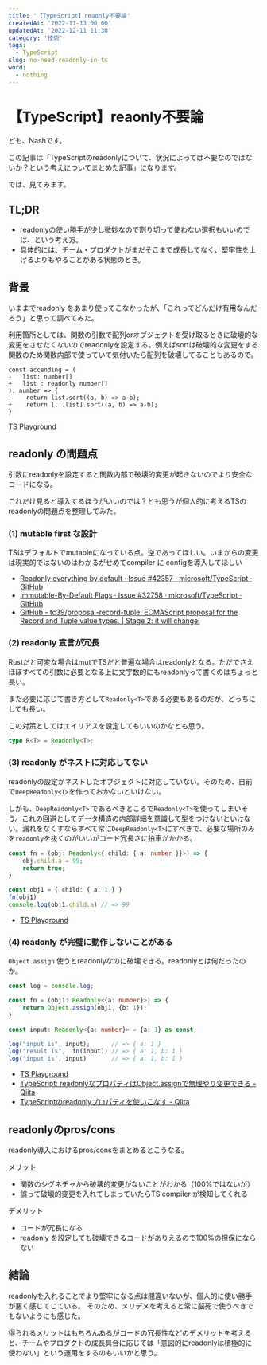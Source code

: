 ```yaml
---
title: '【TypeScript】reaonly不要論'
createdAt: '2022-11-13 00:00'
updatedAt: '2022-12-11 11:30'
category: '技術'
tags:
  - TypeScript
slug: no-need-readonly-in-ts
word:
  - nothing
---
```


# 【TypeScript】reaonly不要論

ども、Nashです。

この記事は「TypeScriptのreadonlyについて、状況によっては不要なのではないか？という考えについてまとめた記事」になります。

では、見てみます。

## TL;DR

- readonlyの使い勝手が少し微妙なので割り切って使わない選択もいいのでは、という考え方。
- 具体的には、チーム・プロダクトがまだそこまで成長してなく、堅牢性を上げるよりもやることがある状態のとき。

## 背景

いままでreadonly をあまり使ってこなかったが、「これってどんだけ有用なんだろう」と思って調べてみた。

利用箇所としては、関数の引数で配列orオブジェクトを受け取るときに破壊的な変更をさせたくないのでreadonlyを設定する。例えばsortは破壊的な変更をする関数のため関数内部で使っていて気付いたら配列を破壊してることもあるので。

```git
const accending = (
-   list: number[]
+   list : readonly number[]
): number => {
-    return list.sort((a, b) => a-b);
+    return [...list].sort((a, b) => a-b);
}
```
[TS Playground](https://www.typescriptlang.org/play?#code/N4KABBYMYPYHYGcAuYCGUoFM4BMCWcA5mALxgAUANnsgFxhwCuAtgEaYBOA2gLoCUYekzadepAHxhQkGR0xJGHOGGrIAdAhgck5cqgA0YVgJKTUAWmPhIAXxDWIsRClUoyXAIyGPABh+GAJkMATmCeAG4HaHhkMDkERko3NAxsfCIqGiQ+SJknTUpMNUoYQnIAIi4cVCJOHnLDcvjElBoGuMwEpIEAeh7TME9AkODvPx4o-JhC4tKKqprCOvby1zAaMHbXAQg+gaGwILBQsZ8JuxBpSHyUdCxcAmIyTLoO1Bx4SgBPBhZ2bn4gl+IgBEikUUgcgUSkGajhrh4Gi0Oj0hmMYIsVhkFzyMRcWVIgy8YF8-kOIwikzxHS6yTuaUeL2yuWuMWmRRKZUqCFQADNMPVGs0kusEJtDMLsmA9pIDkcTiTxlTEOzZlyuDz+YLNmsNlssjtpf1ZcTScNjud7EA)

## readonly の問題点

引数にreadonlyを設定すると関数内部で破壊的変更が起きないのでより安全なコードになる。

これだけ見ると導入するほうがいいのでは？とも思うが個人的に考えるTSのreadonlyの問題点を整理してみた。

### (1) mutable first な設計

TSはデフォルトでmutableになっている点。逆であってほしい。いまからの変更は現実的ではないのはわかるがせめてcompiler に configを導入してほしい

- [Readonly everything by default · Issue #42357 · microsoft/TypeScript · GitHub](https://github.com/microsoft/TypeScript/issues/42357)
- [Immutable-By-Default Flags · Issue #32758 · microsoft/TypeScript · GitHub](https://github.com/microsoft/TypeScript/issues/32758)
- [GitHub - tc39/proposal-record-tuple: ECMAScript proposal for the Record and Tuple value types. | Stage 2: it will change!](https://github.com/tc39/proposal-record-tuple)


### (2) readonly 宣言が冗長

Rustだと可変な場合はmutでTSだと普遍な場合はreadonlyとなる。ただでさえほぼすべての引数に必要となる上に文字数的にもreadonlyって書くのはちょっと長い。

また必要に応じて書き方として`Readonly<T>`である必要もあるのだが、どっちにしても長い。

この対策としてはエイリアスを設定してもいいのかなとも思う。

```ts
type R<T> = Readonly<T>;
```

### (3) readonly がネストに対応してない

readonlyの設定がネストしたオブジェクトに対応していない。そのため、自前で`DeepReadonly<T>`を作っておかないといけない。

しかも、`DeepReadonly<T>` であるべきところで`Readonly<T>`を使ってしまいそう。これの回避としてデータ構造の内部詳細を意識して型をつけないといけない。漏れをなくすならすべて常に`DeepReadonly<T>`にすべきで、必要な場所のみを`readonly`を抜くのがいいがコード冗長さに拍車がかかる。

```ts
const fn = (obj: Readonly<{ child: { a: number }}>) => {
    obj.child.a = 99;
    return true;
}

const obj1 = { child: { a: 1 } }
fn(obj1)
console.log(obj1.child.a) // => 99
```

- [TS Playground](https://www.typescriptlang.org/play?ts=4.9.0-dev.20221007&ssl=8&ssc=35&pln=1&pc=1#code/MYewdgzgLgBAZmGBeGAKEAjAVgLhgJQFMBDAE3ABsBPAHgG8ZgALASwtLweLzAFcBbDIQBOMAL5iAfAEpkkmHQBQMFTExYAdMzakNxZDACchgNzLVwwlF7DEUYb0JmxixaEix1ARgMNt7ThhuGB8xcUUEdGwvaTdwCBAKQg0KEABzKKwvLVZ2PVkAegK5I0NXIA)



### (4) readonly が完璧に動作しないことがある

`Object.assign` 使うとreadonlyなのに破壊できる。readonlyとは何だったのか。

```ts
const log = console.log;

const fn = (obj1: Readonly<{a: number}>) => {
    return Object.assign(obj1, {b: 1});    
}

const input: Readonly<{a: number}> = {a: 1} as const;

log("input is", input);      // => { a: 1 }
log("result is",  fn(input)) // => { a: 1, b: 1 }
log("input is", input)       // => { a: 1, b: 1 }
```
- [TS Playground](https://www.typescriptlang.org/play?ts=4.8.4#code/MYewdgzgLgBANiA5jAvDUkRwKYDoGIDcAUMRtDAGZiowAUIARgFYCMAXDAErYCGAJuDgBPADwBvXpzABXALaNsAJwC+APgCUqNTHHEYBmEuxQZSmgHkW2YFFy8IEAJaIwDFqwA0uxp1YqNQkMYYhVSclgnMAAHGShOHgEhMUlpeUVVHTRUmH8YB3RwaBJiAjoAIijYyIhy7yq4wOCDAHoW7V18vxgwsvLjCBk4GrqDajoGqA0tNo7xLtzvX1ye0qQKyZgnWvqYxubW9pQdealFmGXWVaA)
- [TypeScript: readonlyなプロパティはObject.assignで無理やり変更できる - Qiita](https://qiita.com/suin/items/97247695ded57c927316)
- [TypeScriptのreadonlyプロパティを使いこなす - Qiita](https://qiita.com/uhyo/items/0fd033ff1aed9b4b32dd#%E5%9E%8B%E3%82%B7%E3%82%B9%E3%83%86%E3%83%A0%E3%81%A8%E3%81%AE%E9%96%A2%E4%BF%82%E6%B3%A8%E6%84%8F%E7%82%B9)



## readonlyのpros/cons

readonly導入におけるpros/consをまとめるとこうなる。

メリット
- 関数のシグネチャから破壊的変更がないことがわかる（100%ではないが）
- 誤って破壊的変更を入れてしまっていたらTS compiler が検知してくれる

デメリット
- コードが冗長になる
- readonly を設定しても破壊できるコードがありえるので100%の担保にならない

## 結論

readonlyを入れることでより堅牢になる点は間違いないが、個人的に使い勝手が悪く感じてじている。
そのため、メリデメを考えると常に脳死で使うべきでもないようにも感じた。

得られるメリットはもちろんあるがコードの冗長性などのデメリットを考えると、チームやプロダクトの成長具合に応じては「意図的にreadonlyは積極的に使わない」という運用をするのもいいかと思う。

